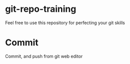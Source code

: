 # git-repo-training
Feel free to use this repository for perfecting your git skills

# Commit
Commit, and push from git web editor